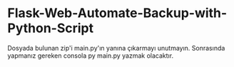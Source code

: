 # Flask-Web-Automate-Backup-with-Python-Script
Dosyada bulunan zip'i main.py'ın yanına çıkarmayı unutmayın. Sonrasında yapmanız gereken consola py main.py yazmak olacaktır.
